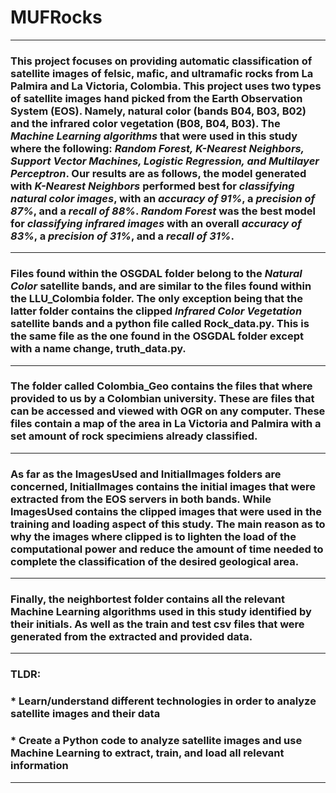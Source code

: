 # MUFRocks
---
### This project focuses on providing automatic classification of satellite images of felsic, mafic, and ultramafic rocks from La Palmira and La Victoria, Colombia. This project uses two types of satellite images hand picked from the Earth Observation System (EOS). Namely, natural color (bands B04, B03, B02) and the infrared color vegetation (B08, B04, B03). The _Machine Learning algorithms_ that were used in this study where the following: _Random Forest, K-Nearest Neighbors, Support Vector Machines, Logistic Regression, and Multilayer Perceptron_. Our results are as follows, the model generated with _K-Nearest Neighbors_ performed best for _classifying natural color images_, with an _accuracy of 91%_, a _precision of 87%_, and a _recall of 88%_. _Random Forest_ was the best model for _classifying infrared images_ with an overall _accuracy of 83%_, a _precision of 31%_, and a _recall of 31%_.
---
### Files found within the OSGDAL folder belong to the _Natural Color_ satellite bands, and are similar to the files found within the LLU_Colombia folder. The only exception being that the latter folder contains the clipped _Infrared Color Vegetation_ satellite bands and a python file called Rock_data.py. This is the same file as the one found in the OSGDAL folder except with a name change, truth_data.py.
---
### The folder called Colombia_Geo contains the files that where provided to us by a Colombian university. These are files that can be accessed and viewed with OGR on any computer. These files contain a map of the area in La Victoria and Palmira with a set amount of rock specimiens already classified.
---
### As far as the ImagesUsed and InitialImages folders are concerned, InitialImages contains the initial images that were extracted from the EOS servers in both bands. While ImagesUsed contains the clipped images that were used in the training and loading aspect of this study. The main reason as to why the images where clipped is to lighten the load of the computational power and reduce the amount of time needed to complete the classification of the desired geological area. 
---
### Finally, the neighbortest folder contains all the relevant Machine Learning algorithms used in this study identified by their initials. As well as the train and test csv files that were generated from the extracted and provided data.
---
### TLDR: 
### * Learn/understand different technologies in order to analyze satellite images and their data
### * Create a Python code to analyze satellite images and use Machine Learning to extract, train, and load all relevant information
---
